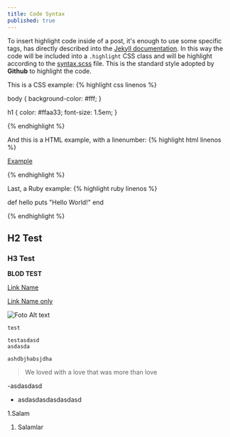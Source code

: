 ```yaml
---
title: Code Syntax
published: true
---
```

To insert highlight code inside of a post, it's enough to use some specific tags, has directly described into the [Jekyll documentation](http://jekyllrb.com/docs/templates/#code-snippet-highlighting). In this way the code will be included into a ``.highlight`` CSS class and will be highlight according to the [syntax.scss](https://github.com/mojombo/tpw/blob/master/css/syntax.css) file. This is the standard style adopted by **Github** to highlight the code. 

This is a CSS example:
{% highlight css linenos %}

body {
  background-color: #fff;
  }

h1 {
  color: #ffaa33;
  font-size: 1.5em;
  }

{% endhighlight %}

And this is a HTML example, with a linenumber:
{% highlight html linenos %}

<html>
  <a href="example.com">Example</a>
</html>

{% endhighlight %}

Last, a Ruby example:
{% highlight ruby linenos %}

def hello
  puts "Hello World!"
end

{% endhighlight %}



## H2 Test
### H3 Test


**BLOD TEST**



[Link Name](https://google.com "Title")

[Link Name only](https://google.com)


![Foto Alt text]({{site.baseurl}}/https://i.imgur.com/fXkrS4l.png)



`test`


```
testasdasd
asdasda
```


``
ashdbjhabsjdha
``




> We loved with a love that was more than love

-asdasdasd
- asdasdasdasdasdasd

1.Salam
1. Salamlar

